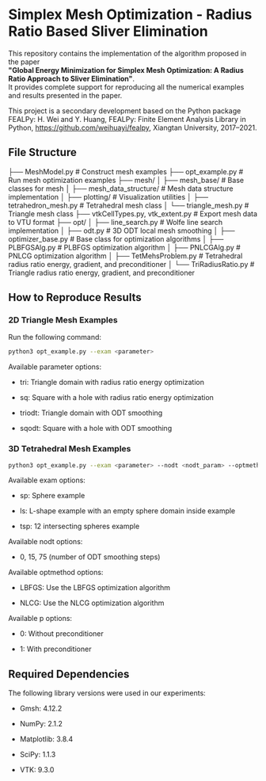 # Simplex Mesh Optimization - Radius Ratio Based Sliver Elimination
This repository contains the implementation of the algorithm proposed in the paper  
**"Global Energy Minimization for Simplex Mesh Optimization: A Radius Ratio Approach to Sliver Elimination"**.  
It provides complete support for reproducing all the numerical examples and results presented in the paper.

This project is a secondary development based on the Python package FEALPy:
H. Wei and Y. Huang, FEALPy: Finite Element Analysis Library in Python, https://github.com/weihuayi/fealpy, Xiangtan University, 2017–2021.

## File Structure
├── MeshModel.py # Construct mesh examples
├── opt_example.py # Run mesh optimization examples
├── mesh/
│ ├── mesh_base/ # Base classes for mesh
│ ├── mesh_data_structure/ # Mesh data structure implementation
│ ├── plotting/ # Visualization utilities
│ ├── tetrahedron_mesh.py # Tetrahedral mesh class
│ └── triangle_mesh.py # Triangle mesh class
├── vtkCellTypes.py, vtk_extent.py # Export mesh data to VTU format
├── opt/
│ ├── line_search.py # Wolfe line search implementation
│ ├── odt.py # 3D ODT local mesh smoothing
│ ├── optimizer_base.py # Base class for optimization algorithms
│ ├── PLBFGSAlg.py # PLBFGS optimization algorithm
│ ├── PNLCGAlg.py # PNLCG optimization algorithm
│ ├── TetMehsProblem.py # Tetrahedral radius ratio energy, gradient, and preconditioner
│ └── TriRadiusRatio.py # Triangle radius ratio energy, gradient, and preconditioner


## How to Reproduce Results

### 2D Triangle Mesh Examples

Run the following command:

```bash
python3 opt_example.py --exam <parameter>
```

Available parameter options:

* tri: Triangle domain with radius ratio energy optimization

* sq: Square with a hole with radius ratio energy optimization

* triodt: Triangle domain with ODT smoothing

* sqodt: Square with a hole with ODT smoothing

### 3D Tetrahedral Mesh Examples
```bash
python3 opt_example.py --exam <parameter> --nodt <nodt_param> --optmethod <method> --p <preconditioner>
```

Available exam options:

* sp: Sphere example

* ls: L-shape example with an empty sphere domain inside example

* tsp: 12 intersecting spheres example

Available nodt options:

* 0, 15, 75 (number of ODT smoothing steps)

Available optmethod options:

* LBFGS: Use the LBFGS optimization algorithm

* NLCG: Use the NLCG optimization algorithm

Available p options:

* 0: Without preconditioner

* 1: With preconditioner

## Required Dependencies
The following library versions were used in our experiments:

* Gmsh: 4.12.2

* NumPy: 2.1.2

* Matplotlib: 3.8.4

* SciPy: 1.1.3

* VTK: 9.3.0
